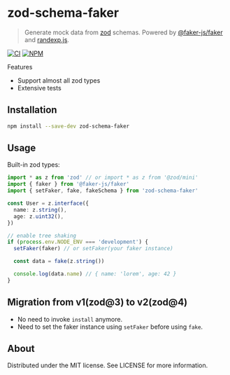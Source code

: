 # zod-schema-faker

> Generate mock data from [zod](https://github.com/colinhacks/zod) schemas. Powered by
> [@faker-js/faker](https://github.com/faker-js/faker) and [randexp.js](https://github.com/fent/randexp.js).

[![CI](https://github.com/soc221b/zod-schema-faker/actions/workflows/ci.yml/badge.svg)](https://github.com/soc221b/zod-schema-faker/actions/workflows/ci.yml)
[![NPM](https://img.shields.io/npm/v/zod-schema-faker.svg?label=NPM&color=brightgreen)](https://www.npmjs.com/package/zod-schema-faker)

Features

- Support almost all zod types
- Extensive tests

## Installation

```sh
npm install --save-dev zod-schema-faker
```

## Usage

Built-in zod types:

```ts
import * as z from 'zod' // or import * as z from '@zod/mini'
import { faker } from '@faker-js/faker'
import { setFaker, fake, fakeSchema } from 'zod-schema-faker'

const User = z.interface({
  name: z.string(),
  age: z.uint32(),
})

// enable tree shaking
if (process.env.NODE_ENV === 'development') {
  setFaker(faker) // or setFaker(your faker instance)

  const data = fake(z.string())

  console.log(data.name) // { name: 'lorem', age: 42 }
}
```

## Migration from v1(zod@3) to v2(zod@4)

- No need to invoke `install` anymore.
- Need to set the faker instance using `setFaker` before using `fake`.

## About

Distributed under the MIT license. See LICENSE for more information.
